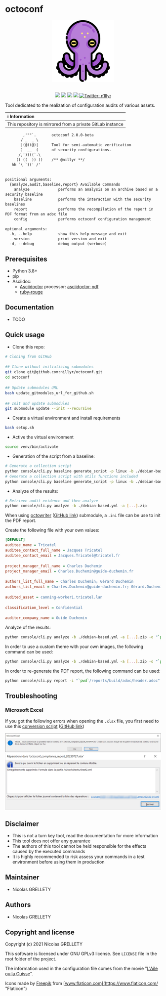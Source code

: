 # octoconf

<p align="center">
  <img width="200" height="200" src="resources/logo.png">
  <br/><br/>
</p>

<p align="center">
  <img src="https://img.shields.io/badge/python-3.8+-blue.svg">
  <img src="https://img.shields.io/badge/platform-Linux%2FmacOS%2FWindows-blue.svg">
  <img src="https://img.shields.io/badge/gitmoji-%20😜%20😍-FFDD67.svg">
  <img src="https://img.shields.io/badge/Changelog-gitmoji-brightgreen.svg">
  <a href="https://twitter.com/n1llyr">
    <img alt="Twitter: n1llyr" src="https://img.shields.io/twitter/follow/n1llyr.svg?style=social" target="_blank" />
  </a>
</p>

Tool dedicated to the realization of configuration audits of various assets.

| :information_source: Information |
|:-------------------------------------------------------------|
| This repository is mirrored from a private GitLab instance |

```
        ,'""`.       octoconf 2.0.0-beta
       / _  _ \
       |(@)(@)|      Tool for semi-automatic verification
       )  __  (      of security configurations.
      /,'))((`.\
     (( ((  )) ))    /** @nillyr **/
   hh `\ `)(' /'


positional arguments:
  {analyze,audit,baseline,report} Available Commands
    analyze             performs an analysis on an archive based on a security baseline
    baseline            performs the interaction with the security baselines
    report              performs the recompilation of the report in PDF format from an adoc file
    config              performs octoconf configuration management

optional arguments:
  -h, --help            show this help message and exit
  --version             print version and exit
  -d, --debug           debug output (verbose)
```

## Prerequisites

- Python 3.8+
- pip
- Asciidoc:
  - [Asciidoctor](https://docs.asciidoctor.org/asciidoctor/latest/install/) processor: [asciidoctor-pdf](https://docs.asciidoctor.org/pdf-converter/latest/install/)
  - [ruby-rouge](https://docs.asciidoctor.org/asciidoctor/latest/syntax-highlighting/rouge/)

## Documentation

- TODO

## Quick usage

- Clone this repo:

```bash
# Cloning from GitHub

## Clone without initializing submodules
git clone git@github.com:nillyr/octoconf.git
cd octoconf

## Update submodules URL
bash update_gitmodules_url_for_github.sh

## Init and update submodules
git submodule update --init --recursive
```

- Create a virtual environment and install requirements

```bash
bash setup.sh
```

- Active the virtual environment

```bash
source venv/bin/activate
```

- Generation of the script from a baseline:

```bash
# Generate a collection script
python console/cli.py baseline generate_script -p linux -b ./debian-based.yml -o audit-debian.sh
# Generate a collection script with utils functions included
python console/cli.py baseline generate_script -p linux -b ./debian-based.yml -u ./utils.sh -o audit-debian.sh
```

- Analyze of the results:

```bash
# Retrieve audit evidence and then analyze
python console/cli.py analyze -b ./debian-based.yml -a [...].zip
```

When using [octowriter](https://gitlab.internal.lan/octo-project/octowriter) ([GitHub link](https://github.com/nillyr/octowriter)) submodule, a `.ini` file can be use to init the PDF report.

Create the following file with your own values:

```ini
[DEFAULT]
auditee_name = Tricatel
auditee_contact_full_name = Jacques Tricatel
auditee_contact_email = Jacques.Tricatel@tricatel.fr

project_manager_full_name = Charles Duchemin
project_manager_email = Charles.Duchemin@guide-duchemin.fr

authors_list_full_name = Charles Duchemin; Gérard Duchemin
authors_list_email = Charles.Duchemin@guide-duchemin.fr; Gérard.Duchemin@guide-duchemin.fr

audited_asset = canning-worker1.tricatel.lan

classification_level = Confidential

auditor_company_name = Guide Duchemin
```

Analyze of the results:

```bash
python console/cli.py analyze -b ./debian-based.yml -a [...].zip -o "`pwd`/reports/" --ini info.ini
```

In order to use a custom theme with your own images, the following command can be used:

```bash
python console/cli.py analyze -b ./debian-based.yml -a [...].zip -o "`pwd`/reports/" --ini info.ini --template-name <my_template_name> --pdf-theme <my_theme.yml>
```

In order to re-generate the PDF report, the following command can be used:

```bash
python console/cli.py report -i "`pwd`/reports/build/adoc/header.adoc" -o "`pwd`/reports/" --template-name <my_template_name> --pdf-theme <my_theme.yml>
```

## Troubleshooting

### Microsoft Excel

If you got the following errors when opening the `.xlsx` file, you first need to use this [conversion script](https://gitlab.internal.lan/octo-project/octokonverter/-/blob/main/scripts/octoconf_xlsx_to_ms_excel.py) ([GitHub link](https://github.com/nillyr/octokonverter/blob/main/scripts/octoconf_xlsx_to_ms_excel.py))

![excel-err1](resources/non-excel-open-on-ms-excel.png)
![excel-err2](resources/non-excel-open-on-ms-excel-2.png)

## Disclaimer

- This is not a turn key tool, read the documentation for more information
- This tool does not offer any guarantee
- The authors of this tool cannot be held responsible for the effects caused by the executed commands
- It is highly recommended to risk assess your commands in a test environment before using them in production

## Maintainer

- Nicolas GRELLETY

## Authors

- Nicolas GRELLETY

## Copyright and license

Copyright (c) 2021 Nicolas GRELLETY

This software is licensed under GNU GPLv3 license. See `LICENSE` file in the root folder of the project.

The information used in the configuration file comes from the movie "[L'Aile ou la Cuisse](https://www.allocine.fr/film/fichefilm_gen_cfilm=47573.html)".

Icons made by [Freepik](https://www.flaticon.com/authors/freepik "Freepik") from [www.flaticon.com](https://www.flaticon.com/ "Flaticon")

